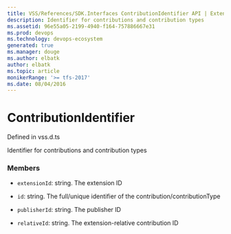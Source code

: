 ```yaml
---
title: VSS/References/SDK.Interfaces ContributionIdentifier API | Extensions for Visual Studio Team Services
description: Identifier for contributions and contribution types
ms.assetid: 96e55a05-2199-4940-f164-757886667e31
ms.prod: devops
ms.technology: devops-ecosystem
generated: true
ms.manager: douge
ms.author: elbatk
author: elbatk
ms.topic: article
monikerRange: '>= tfs-2017'
ms.date: 08/04/2016
---
```


# ContributionIdentifier

Defined in vss.d.ts


Identifier for contributions and contribution types 

### Members

* `extensionId`: string. The extension ID

* `id`: string. The full/unique identifier of the contribution/contributionType

* `publisherId`: string. The publisher ID

* `relativeId`: string. The extension-relative contribution ID

